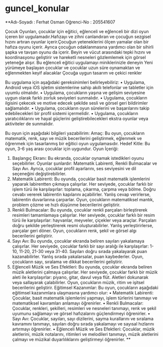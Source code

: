 # guncel_konular
**Adı-Soyadı : Ferhat Osman
Oğrenci-No : 205541607


Çocuk Oyunları, çocuklar için eğitici, eğlenceli ve eğlenceli bir dizi oyun içeren bir uygulamadır.Hafızayı ve zihni canlandıran ve çocuğun sezgisel hızını artıran oyunlar içerir.Çocuğun yeteneklerini ölçen yamalar olan bir hafıza oyunu içerir. Ayrıca çocuğun odaklanmasına yardımcı olan bir sihirli şapka ve tavşan oyunu da içerir.
Beyin ve vücut arasındaki tepki hızını ve koordinasyonu geliştirir ve hareketli nesneleri gözlemlemek için görsel yeteneğe alışır.
Bu eğlenceli eğitici uygulamayı miniklerinizle deneyin
Yeni yürümeye başlayan çocuklar ve çocuklar uzun süre oynamaktan ve eğlenmekten keyif alacaklar
Çocuğa uygun tasarım ve çekici renkler

Bu uygulama için aşağıdaki gereksinimleri belirleyebiliriz:
•	Uygulama, Android veya iOS işletim sistemlerine sahip akıllı telefonlar ve tabletler için uyumlu olmalıdır.
•	Uygulama, çocukların yaşına ve gelişim seviyesine uygun olarak farklı zorluk seviyeleri sunmalıdır.
•	Uygulama, çocukların ilgisini çekecek ve motive edecek şekilde sesli ve görsel geri bildirimler sağlamalıdır.
•	Uygulama, çocukların oyun sürelerini ve başarılarını takip edebilecekleri bir profil sistemi içermelidir.
•	Uygulama, çocukların yaratıcılıklarını ve hayal güçlerini geliştirebilecekleri ekstra oyunlar veya aktiviteler de sunmalıdır.

Bu oyun için aşağıdaki bilgileri yazabilirim:
Amaç: Bu oyun, çocukların matematik, renk, sayı ve müzik becerilerini geliştirmek, eğlenmek ve öğrenmek için tasarlanmış bir eğitici oyun uygulamasıdır.
Hedef Kitle: Bu oyun, 3-6 yaş arası çocuklar için uygundur.
Oyun İçeriği:
1.	Başlangıç Ekranı: Bu ekranda, çocuklar oynamak istedikleri oyunu seçebilirler. Oyunlar şunlardır: Matematik Labirenti, Renkli Bulmacalar ve Sayı Avı. Ayrıca, çocuklar profil ayarlarını, ses seviyesini ve dil seçeneğini değiştirebilirler.
2.	Matematik Labirenti: Bu oyunda, çocuklar basit matematik işlemlerini yaparak labirentten çıkmaya çalışırlar. Her seviyede, çocuklar farklı bir işlem türü ile karşılaşırlar: toplama, çıkarma, çarpma veya bölme. Doğru cevabı vererek labirentin kapılarını açabilirler. Yanlış cevap verirlerse, labirentin duvarlarına çarparlar. Oyun, çocukların matematiksel mantık, problem çözme ve hızlı düşünme becerilerini geliştirir.
3.	Renkli Bulmacalar: Bu oyunda, çocuklar renkli parçaları birleştirerek resimleri tamamlamaya çalışırlar. Her seviyede, çocuklar farklı bir resim türü ile karşılaşırlar: hayvanlar, meyveler, çiçekler veya araçlar. Parçaları doğru şekilde yerleştirerek resmi oluşturabilirler. Yanlış yerleştirirlerse, parçalar geri döner. Oyun, çocukların renk, şekil ve görsel algı becerilerini geliştirir.
4.	Sayı Avı: Bu oyunda, çocuklar ekranda beliren sayıları yakalamaya çalışırlar. Her seviyede, çocuklar farklı bir sayı aralığı ile karşılaşırlar: 1-10, 11-20, 21-30 veya 31-40. Sayıları doğru sırada yakalayarak puan kazanabilirler. Yanlış sırada yakalarsalar, puan kaybederler. Oyun, çocukların sayı, sıralama ve dikkat becerilerini geliştirir.
5.	Eğlenceli Müzik ve Ses Efektleri: Bu oyunda, çocuklar ekranda beliren müzik aletlerini çalmaya çalışırlar. Her seviyede, çocuklar farklı bir müzik aleti ile karşılaşırlar: piyano, gitar, davul veya flüt. Aletleri dokunarak veya sallayarak çalabilirler. Oyun, çocukların müzik, ritim ve işitsel becerilerini geliştirir.
Eğitimsel Kazanımlar: Bu oyun, çocukların aşağıdaki eğitimsel kazanımlara ulaşmasına yardımcı olur:
•	Matematik Labirenti: Çocuklar, basit matematik işlemlerini yapmayı, işlem türlerini tanımayı ve matematiksel kavramları anlamayı öğrenirler.
•	Renkli Bulmacalar: Çocuklar, renkleri, şekilleri, resimleri ve nesneleri tanımayı, renk ve şekil uyumunu sağlamayı ve görsel hafızalarını güçlendirmeyi öğrenirler.
•	Sayı Avı: Çocuklar, sayıları, sayı dizilerini, sayma kurallarını ve sıralama kavramını tanımayı, sayıları doğru sırada yakalamayı ve sayısal hızlarını artırmayı öğrenirler.
•	Eğlenceli Müzik ve Ses Efektleri: Çocuklar, müzik aletlerini, müzik notalarını, ritimleri ve melodileri tanımayı, müzik aletlerini çalmayı ve müzikal duyarlılıklarını geliştirmeyi öğrenirler.
**
